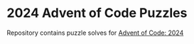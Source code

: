 # 2024 Advent of Code Puzzles

Repository contains puzzle solves for [Advent of Code: 2024](https://adventofcode.com/2024)
